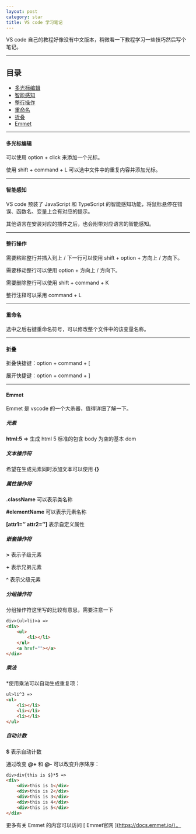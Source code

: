 ```yaml
---
layout: post
category: star
title: VS code 学习笔记
---
```


VS code 自己的教程好像没有中文版本，稍微看一下教程学习一些技巧然后写个笔记。

---

## 目录

- [多光标编辑](#多光标编辑)
- [智能感知](#智能感知)
- [整行操作](#整行操作)
- [重命名](#重命名)
- [折叠](#折叠)
- [Emmet](#emmet)

---

#### 多光标编辑

可以使用 option + click 来添加一个光标。

使用 shift + command + L 可以选中文件中的重复内容并添加光标。

---

#### 智能感知

VS code 预装了 JavaScript 和 TypeScript 的智能感知功能，将鼠标悬停在错误、函数名、变量上会有对应的提示。

其他语言在安装对应的插件之后，也会附带对应语言的智能感知。

---

#### 整行操作

需要粘贴整行并插入到上 / 下一行可以使用 shift + option + 方向上 / 方向下。

需要移动整行可以使用 option + 方向上 / 方向下。

需要删除整行可以使用 shift + command + K

整行注释可以采用 command + L

---

#### 重命名

选中之后右键重命名符号，可以修改整个文件中的该变量名称。

---

#### 折叠

折叠快捷键：option + command + [

展开快捷键：option + command + ]

---

#### Emmet

Emmet 是 vscode 的一个大杀器，值得详细了解一下。

##### 元素

**html:5** => 生成 html 5 标准的包含 body 为空的基本 dom

##### 文本操作符

希望在生成元素同时添加文本可以使用 **{}**

##### 属性操作符

**.className** 可以表示类名称

**#elementName** 可以表示元素名称

**[attr1=’’ attr2=’’]** 表示自定义属性

##### 嵌套操作符

**&gt;** 表示子级元素

**+** 表示兄弟元素

**^** 表示父级元素

##### 分组操作符

分组操作符这里写的比较有意思，需要注意一下

```html
div>(ul>li)>a =>
<div>
    <ul>
        <li></li>
    </ul>
    <a href=""></a>
</div>
```

##### 乘法

*使用乘法可以自动生成重复项：

```html
ul>li^3 =>
<ul>
    <li></li>
    <li></li>
    <li></li>
</ul>
```

##### 自动计数

**$** 表示自动计数

通过改变 **@+** 和 **@-** 可以改变升序降序：

```html
div>div{this is $}*5 =>
<div>
    <div>this is 1</div>
    <div>this is 2</div>
    <div>this is 3</div>
    <div>this is 4</div>
    <div>this is 5</div>
</div>
```

更多有关 Emmet 的内容可以访问 [ Emmet官网 ](https://docs.emmet.io/）。



